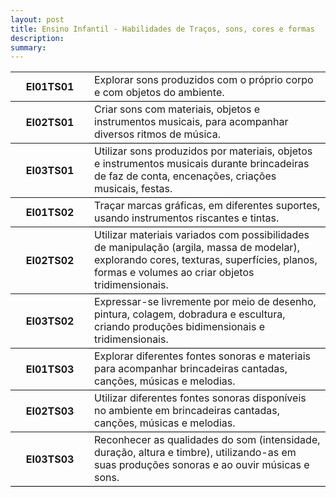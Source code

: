 ```yaml
---
layout: post
title: Ensino Infantil - Habilidades de Traços, sons, cores e formas
description:
summary: 
---
```

<table style="border-collapse: collapse;">
    <div id="EI01TS01">
    <tr style="border-bottom: 1px solid black;">
        <th style="width:25%">EI01TS01</th>
        <td>Explorar sons produzidos com o próprio corpo e com objetos do ambiente.</td>
    </tr>
    </div>
    <div id="EI02TS01">
    <tr style="border-bottom: 1px solid black;">
        <th style="width:25%">EI02TS01</th>
        <td>Criar sons com materiais, objetos e instrumentos musicais, para acompanhar diversos ritmos de música.</td>
    </tr>
    </div>
    <div id="EI03TS01">
    <tr style="border-bottom: 1px solid black;">
        <th style="width:25%">EI03TS01</th>
        <td>Utilizar sons produzidos por materiais, objetos e instrumentos musicais durante brincadeiras de faz de conta, encenações, criações musicais, festas.</td>
    </tr>
    </div>
    <div id="EI01TS02">
    <tr style="border-bottom: 1px solid black;">
        <th style="width:25%">EI01TS02</th>
        <td>Traçar marcas gráficas, em diferentes suportes, usando instrumentos riscantes e tintas.</td>
    </tr>
    </div>
    <div id="EI02TS02">
    <tr style="border-bottom: 1px solid black;">
        <th style="width:25%">EI02TS02</th>
        <td>Utilizar materiais variados com possibilidades de manipulação (argila, massa de modelar), explorando cores, texturas, superfícies, planos, formas e volumes ao criar objetos tridimensionais.</td>
    </tr>
    </div>
    <div id="EI03TS02">
    <tr style="border-bottom: 1px solid black;">
        <th style="width:25%">EI03TS02</th>
        <td>Expressar-se livremente por meio de desenho, pintura, colagem, dobradura e escultura, criando produções bidimensionais e tridimensionais.</td>
    </tr>
    </div>
    <div id="EI01TS03">
    <tr style="border-bottom: 1px solid black;">
        <th style="width:25%">EI01TS03</th>
        <td>Explorar diferentes fontes sonoras e materiais para acompanhar brincadeiras cantadas, canções, músicas e melodias.</td>
    </tr>
    </div>
    <div id="EI02TS03">
    <tr style="border-bottom: 1px solid black;">
        <th style="width:25%">EI02TS03</th>
        <td>Utilizar diferentes fontes sonoras disponíveis no ambiente em brincadeiras cantadas, canções, músicas e melodias.</td>
    </tr>
    </div>
    <div id="EI03TS03">
    <tr style="border-bottom: 1px solid black;">
        <th style="width:25%">EI03TS03</th>
        <td>Reconhecer as qualidades do som (intensidade, duração, altura e timbre), utilizando-as em suas produções sonoras e ao ouvir músicas e sons.</td>
    </tr>
    </div>



</table>
